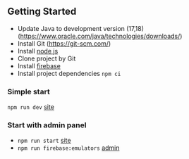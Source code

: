 ## Getting Started

- Update Java to development version (17,18) (https://www.oracle.com/java/technologies/downloads/)
- Install Git (https://git-scm.com/)
- Install [node js](https://nodejs.dev)
- Clone project by Git
- Install [firebase](https://firebase.google.com/docs/cli)
- Install project dependencies ```npm ci```

### Simple start
```npm run dev``` [site](http://localhost:3000)

### Start with admin panel
- ```npm run start``` [site](http://localhost:3000)
- ```npm run firebase:emulators``` [admin](http://localhost:4000)